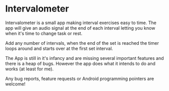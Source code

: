Intervalometer
==============

Intervalometer is a small app making interval exercises easy to time. The app will give an audio signal at the end of each interval letting you know when it's time to change task or rest.

Add any number of intervals, when the end of the set is reached the timer loops around and starts over at the first set interval.

The App is still in it's infancy and are missing several important features and there is a heap of bugs. However the app does what it intends to do and works (at least for me).

Any bug reports, feature requests or Android programming pointers are welcome!
